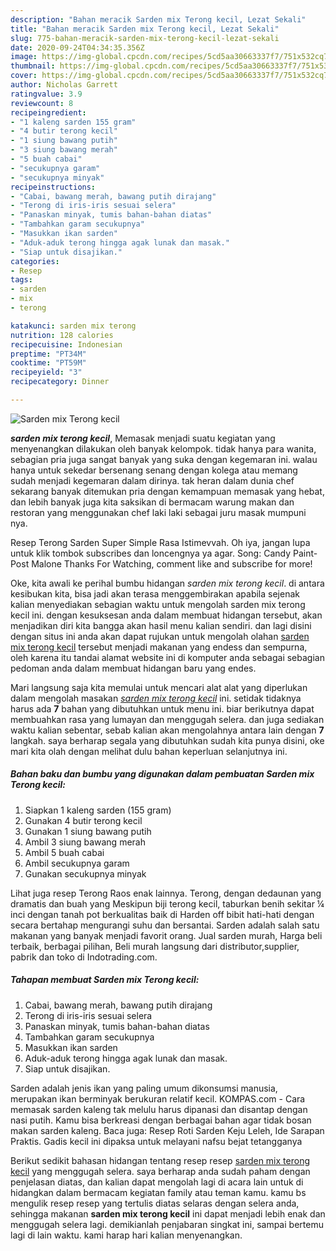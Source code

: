 ```yaml
---
description: "Bahan meracik Sarden mix Terong kecil, Lezat Sekali"
title: "Bahan meracik Sarden mix Terong kecil, Lezat Sekali"
slug: 775-bahan-meracik-sarden-mix-terong-kecil-lezat-sekali
date: 2020-09-24T04:34:35.356Z
image: https://img-global.cpcdn.com/recipes/5cd5aa30663337f7/751x532cq70/sarden-mix-terong-kecil-foto-resep-utama.jpg
thumbnail: https://img-global.cpcdn.com/recipes/5cd5aa30663337f7/751x532cq70/sarden-mix-terong-kecil-foto-resep-utama.jpg
cover: https://img-global.cpcdn.com/recipes/5cd5aa30663337f7/751x532cq70/sarden-mix-terong-kecil-foto-resep-utama.jpg
author: Nicholas Garrett
ratingvalue: 3.9
reviewcount: 8
recipeingredient:
- "1 kaleng sarden 155 gram"
- "4 butir terong kecil"
- "1 siung bawang putih"
- "3 siung bawang merah"
- "5 buah cabai"
- "secukupnya garam"
- "secukupnya minyak"
recipeinstructions:
- "Cabai, bawang merah, bawang putih dirajang"
- "Terong di iris-iris sesuai selera"
- "Panaskan minyak, tumis bahan-bahan diatas"
- "Tambahkan garam secukupnya"
- "Masukkan ikan sarden"
- "Aduk-aduk terong hingga agak lunak dan masak."
- "Siap untuk disajikan."
categories:
- Resep
tags:
- sarden
- mix
- terong

katakunci: sarden mix terong 
nutrition: 128 calories
recipecuisine: Indonesian
preptime: "PT34M"
cooktime: "PT59M"
recipeyield: "3"
recipecategory: Dinner

---
```



![Sarden mix Terong kecil](https://img-global.cpcdn.com/recipes/5cd5aa30663337f7/751x532cq70/sarden-mix-terong-kecil-foto-resep-utama.jpg)

<b><i>sarden mix terong kecil</i></b>, Memasak menjadi suatu kegiatan yang menyenangkan dilakukan oleh banyak kelompok. tidak hanya para wanita, sebagian pria juga sangat banyak yang suka dengan kegemaran ini. walau hanya untuk sekedar bersenang senang dengan kolega atau memang sudah menjadi kegemaran dalam dirinya. tak heran dalam dunia chef sekarang banyak ditemukan pria dengan kemampuan memasak yang hebat, dan lebih banyak juga kita saksikan di bermacam warung makan dan restoran yang menggunakan chef laki laki sebagai juru masak mumpuni nya.

Resep Terong Sarden Super Simple Rasa Istimevvah. Oh iya, jangan lupa untuk klik tombok subscribes dan loncengnya ya agar. Song: Candy Paint- Post Malone Thanks For Watching, comment like and subscribe for more!

Oke, kita awali ke perihal bumbu hidangan <i>sarden mix terong kecil</i>. di antara kesibukan kita, bisa jadi akan terasa menggembirakan apabila sejenak kalian menyediakan sebagian waktu untuk mengolah sarden mix terong kecil ini. dengan kesuksesan anda dalam membuat hidangan tersebut, akan menjadikan diri kita bangga akan hasil menu kalian sendiri. dan lagi disini dengan situs ini anda akan dapat rujukan untuk mengolah olahan <u>sarden mix terong kecil</u> tersebut menjadi makanan yang endess dan sempurna, oleh karena itu tandai alamat website ini di komputer anda sebagai sebagian pedoman anda dalam membuat hidangan baru yang endes.


Mari langsung saja kita memulai untuk mencari alat alat yang diperlukan dalam mengolah masakan <u><i>sarden mix terong kecil</i></u> ini. setidak tidaknya harus ada <b>7</b> bahan yang dibutuhkan untuk menu ini. biar berikutnya dapat membuahkan rasa yang lumayan dan menggugah selera. dan juga sediakan waktu kalian sebentar, sebab kalian akan mengolahnya antara lain dengan <b>7</b> langkah. saya berharap segala yang dibutuhkan sudah kita punya disini, oke mari kita olah dengan melihat dulu bahan keperluan selanjutnya ini.

<!--inarticleads1-->

##### Bahan baku dan bumbu yang digunakan dalam pembuatan Sarden mix Terong kecil:

1. Siapkan 1 kaleng sarden (155 gram)
1. Gunakan 4 butir terong kecil
1. Gunakan 1 siung bawang putih
1. Ambil 3 siung bawang merah
1. Ambil 5 buah cabai
1. Ambil secukupnya garam
1. Gunakan secukupnya minyak


Lihat juga resep Terong Raos enak lainnya. Terong, dengan dedaunan yang dramatis dan buah yang Meskipun biji terong kecil, taburkan benih sekitar ¼ inci dengan tanah pot berkualitas baik di Harden off bibit hati-hati dengan secara bertahap mengurangi suhu dan bersantai. Sarden adalah salah satu makanan yang banyak menjadi favorit orang. Jual sarden murah, Harga beli terbaik, berbagai pilihan, Beli murah langsung dari distributor,supplier, pabrik dan toko di Indotrading.com. 

<!--inarticleads2-->

##### Tahapan membuat Sarden mix Terong kecil:

1. Cabai, bawang merah, bawang putih dirajang
1. Terong di iris-iris sesuai selera
1. Panaskan minyak, tumis bahan-bahan diatas
1. Tambahkan garam secukupnya
1. Masukkan ikan sarden
1. Aduk-aduk terong hingga agak lunak dan masak.
1. Siap untuk disajikan.


Sarden adalah jenis ikan yang paling umum dikonsumsi manusia, merupakan ikan berminyak berukuran relatif kecil. KOMPAS.com - Cara memasak sarden kaleng tak melulu harus dipanasi dan disantap dengan nasi putih. Kamu bisa berkreasi dengan berbagai bahan agar tidak bosan makan sarden kaleng. Baca juga: Resep Roti Sarden Keju Leleh, Ide Sarapan Praktis. Gadis kecil ini dipaksa untuk melayani nafsu bejat tetangganya 

Berikut sedikit bahasan hidangan tentang resep resep <u>sarden mix terong kecil</u> yang menggugah selera. saya berharap anda sudah paham dengan penjelasan diatas, dan kalian dapat mengolah lagi di acara lain untuk di hidangkan dalam bermacam kegiatan family atau teman kamu. kamu bs mengulik resep resep yang tertulis diatas selaras dengan selera anda, sehingga makanan <b>sarden mix terong kecil</b> ini dapat menjadi lebih enak dan menggugah selera lagi. demikianlah penjabaran singkat ini, sampai bertemu lagi di lain waktu. kami harap hari kalian menyenangkan.
